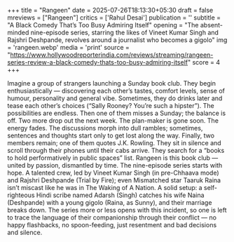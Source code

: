 +++
title = "Rangeen"
date = 2025-07-26T18:13:30+05:30
draft = false
mreviews = ["Rangeen"]
critics = ['Rahul Desai']
publication = ''
subtitle = "A Black Comedy That’s Too Busy Admiring Itself"
opening = "The absent-minded nine-episode series, starring the likes of Vineet Kumar Singh and Rajshri Deshpande, revolves around a journalist who becomes a gigolo"
img = 'rangeen.webp'
media = 'print'
source = "https://www.hollywoodreporterindia.com/reviews/streaming/rangeen-series-review-a-black-comedy-thats-too-busy-admiring-itself"
score = 4
+++

Imagine a group of strangers launching a Sunday book club. They begin enthusiastically — discovering each other’s tastes, comfort levels, sense of humour, personality and general vibe. Sometimes, they do drinks later and tease each other’s choices (“Sally Rooney? You’re such a hipster”). The possibilities are endless. Then one of them misses a Sunday; the balance is off. Two more drop out the next week. The plan-maker is gone soon. The energy fades. The discussions morph into dull rambles; sometimes, sentences and thoughts start only to get lost along the way. Finally, two members remain; one of them quotes J.K. Rowling. They sit in silence and scroll through their phones until their cabs arrive. They search for a “books to hold performatively in public spaces” list. Rangeen is this book club — united by passion, dismantled by time. The nine-episode series starts with hope. A talented crew, led by Vineet Kumar Singh (in pre-Chhaava mode) and Rajshri Deshpande (Trial by Fire); even Mismatched star Taaruk Raina isn’t miscast like he was in The Waking of A Nation. A solid setup: a self-righteous Hindi scribe named Adarsh (Singh) catches his wife Naina (Deshpande) with a young gigolo (Raina, as Sunny), and their marriage breaks down. The series more or less opens with this incident, so one is left to trace the language of their companionship through their conflict — no happy flashbacks, no spoon-feeding, just resentment and bad decisions and silence.
